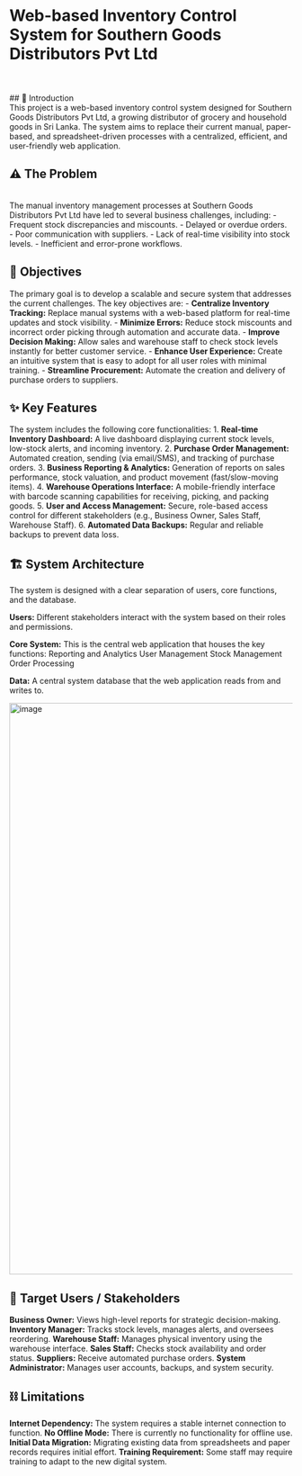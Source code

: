 # Web-based Inventory Control System for Southern Goods Distributors Pvt Ltd
<br>
<br>
## 📖 Introduction
<br>
This project is a web-based inventory control system designed for Southern Goods Distributors Pvt Ltd, a growing distributor of grocery and household goods in Sri Lanka. The system aims to replace their current manual, paper-based, and spreadsheet-driven processes with a centralized, efficient, and user-friendly web application.
<br>

## ⚠️ The Problem     
<br>
The manual inventory management processes at Southern Goods Distributors Pvt Ltd have led to several business challenges,       
including:     
          - Frequent stock discrepancies and miscounts.   
          - Delayed or overdue orders.    
          - Poor communication with suppliers.    
          - Lack of real-time visibility into stock levels.     
          - Inefficient and error-prone workflows.    


## 🎯 Objectives

The primary goal is to develop a scalable and secure system that addresses the current challenges. 
The key objectives are:
          - **Centralize Inventory Tracking:** Replace manual systems with a web-based platform for real-time updates and stock visibility.
          - **Minimize Errors:** Reduce stock miscounts and incorrect order picking through automation and accurate data.
          - **Improve Decision Making:** Allow sales and warehouse staff to check stock levels instantly for better customer service.
          - **Enhance User Experience:** Create an intuitive system that is easy to adopt for all user roles with minimal training.
          - **Streamline Procurement:** Automate the creation and delivery of purchase orders to suppliers.


## ✨ Key Features

The system includes the following core functionalities:
          1. **Real-time Inventory Dashboard:** A live dashboard displaying current stock levels, low-stock alerts, and incoming inventory.
          2. **Purchase Order Management:** Automated creation, sending (via email/SMS), and tracking of purchase orders.
          3. **Business Reporting & Analytics:** Generation of reports on sales performance, stock valuation, and product movement (fast/slow-moving items).
          4. **Warehouse Operations Interface:** A mobile-friendly interface with barcode scanning capabilities for receiving, picking, and packing goods.
          5. **User and Access Management:** Secure, role-based access control for different stakeholders (e.g., Business Owner, Sales Staff, Warehouse Staff).
          6. **Automated Data Backups:** Regular and reliable backups to prevent data loss.


## 🏗️ System Architecture

The system is designed with a clear separation of users, core functions, and the database.

**Users:** Different stakeholders interact with the system based on their roles and permissions.

**Core System:** This is the central web application that houses the key functions:
            Reporting and Analytics
            User Management
            Stock Management
            Order Processing

**Data:** A central system database that the web application reads from and writes to.

<img width="1204" height="1016" alt="image" src="https://github.com/user-attachments/assets/ceb47a16-57dc-41b1-b778-a31dd88c206a" />


## 👥 Target Users / Stakeholders

**Business Owner:** Views high-level reports for strategic decision-making.
**Inventory Manager:** Tracks stock levels, manages alerts, and oversees reordering.
**Warehouse Staff:** Manages physical inventory using the warehouse interface.
**Sales Staff:** Checks stock availability and order status.
**Suppliers:** Receive automated purchase orders.
**System Administrator:** Manages user accounts, backups, and system security.


## ⛓️ Limitations

**Internet Dependency:** The system requires a stable internet connection to function.
**No Offline Mode:** There is currently no functionality for offline use.
**Initial Data Migration:** Migrating existing data from spreadsheets and paper records requires initial effort.
**Training Requirement:** Some staff may require training to adapt to the new digital system.

